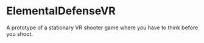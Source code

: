 # ElementalDefenseVR
A prototype of a stationary VR shooter game where you have to think before you shoot.
